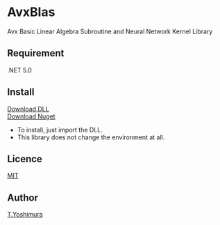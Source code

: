 # AvxBlas
 Avx Basic Linear Algebra Subroutine and Neural Network Kernel Library

## Requirement
.NET 5.0

## Install

[Download DLL](https://github.com/tk-yoshimura/AvxBlas/releases)  
[Download Nuget](https://www.nuget.org/packages/tyoshimura.avxblas.ode/)  

- To install, just import the DLL.
- This library does not change the environment at all.

## Licence
[MIT](https://github.com/tk-yoshimura/AvxBlas/blob/main/LICENSE)

## Author

[T.Yoshimura](https://github.com/tk-yoshimura)
